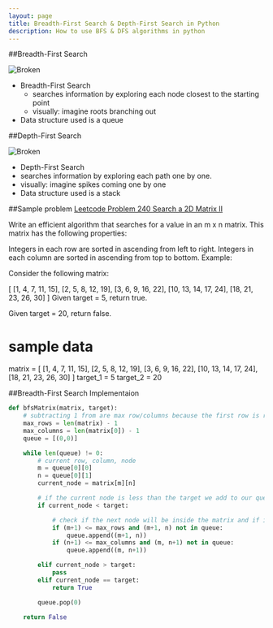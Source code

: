 ```yaml
---
layout: page
title: Breadth-First Search & Depth-First Search in Python
description: How to use BFS & DFS algorithms in python
---
```


##Breadth-First Search

<img src="https://kylemcclay.github.io/python_dsa/images/BFS.jpg" alt="Broken" class="inline"/>

- Breadth-First Search
  - searches information by exploring each node closest to the starting point
  - visually: imagine roots branching out
 - Data structure used is a queue

##Depth-First Search

<img src="https://kylemcclay.github.io/python_dsa/images/DFS.jpg" alt="Broken" class="inline"/>

- Depth-First Search
 - searches information by exploring each path one by one.
 - visually: imagine spikes coming one by one
 - Data structure used is a stack


##Sample problem
[Leetcode Problem 240 Search a 2D Matrix II](https://leetcode.com/problems/search-a-2d-matrix-ii/)

Write an efficient algorithm that searches for a value in an m x n matrix. This matrix has the following properties:

Integers in each row are sorted in ascending from left to right.
Integers in each column are sorted in ascending from top to bottom.
Example:

Consider the following matrix:

[
  [1,   4,  7, 11, 15],
  [2,   5,  8, 12, 19],
  [3,   6,  9, 16, 22],
  [10, 13, 14, 17, 24],
  [18, 21, 23, 26, 30]
]
Given target = 5, return true.

Given target = 20, return false.

# sample data
matrix = [
    [1,   4,  7, 11, 15],
    [2,   5,  8, 12, 19],
    [3,   6,  9, 16, 22],
    [10, 13, 14, 17, 24],
    [18, 21, 23, 26, 30]
]
target_1 = 5
target_2 = 20


##Breadth-First Search Implementaion
```python
def bfsMatrix(matrix, target):
    # subtracting 1 from are max row/columns because the first row is row zero (0)
    max_rows = len(matrix) - 1
    max_columns = len(matrix[0]) - 1
    queue = [(0,0)]

    while len(queue) != 0:
        # current row, column, node
        m = queue[0][0]
        n = queue[0][1]
        current_node = matrix[m][n]

        # if the current node is less than the target we add to our queue
        if current_node < target:

            # check if the next node will be inside the matrix and if its in the queue
            if (m+1) <= max_rows and (m+1, n) not in queue:
                queue.append((m+1, n))
            if (n+1) <= max_columns and (m, n+1) not in queue:
                queue.append((m, n+1))

        elif current_node > target:
            pass
        elif current_node == target:
            return True

        queue.pop(0)

    return False
```
